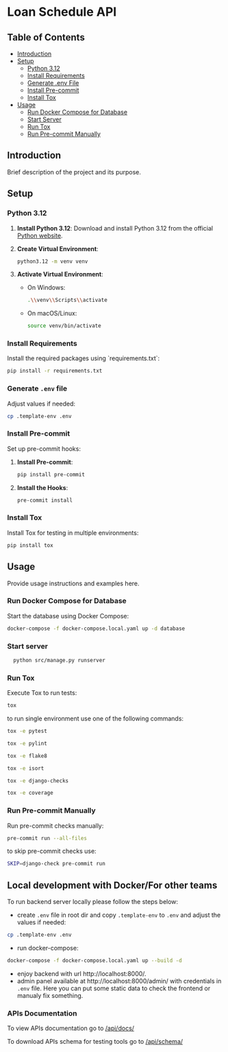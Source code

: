 # Loan Schedule API

## Table of Contents

- [Introduction](#introduction)
- [Setup](#setup)
    - [Python 3.12](#python-312)
    - [Install Requirements](#install-requirements)
    - [Generate .env File](#generate-env-file)
    - [Install Pre-commit](#install-pre-commit)
    - [Install Tox](#install-tox)
- [Usage](#usage)
    - [Run Docker Compose for Database](#run-docker-compose-for-database)
    - [Start Server](#start-server)
    - [Run Tox](#run-tox)
    - [Run Pre-commit Manually](#run-pre-commit-manually)


## Introduction

Brief description of the project and its purpose.


## Setup

### Python 3.12

1. **Install Python 3.12**:
   Download and install Python 3.12 from the official [Python website](https://www.python.org/downloads/).

2. **Create Virtual Environment**:
   ```bash
   python3.12 -m venv venv
   ```

3. **Activate Virtual Environment**:
    - On Windows:
      ```bash
      .\\venv\\Scripts\\activate
      ```
    - On macOS/Linux:
      ```bash
      source venv/bin/activate
      ```

### Install Requirements

Install the required packages using \`requirements.txt\`:

```bash
pip install -r requirements.txt
```

### Generate `.env` file

Adjust values if needed:

```bash
cp .template-env .env
```

### Install Pre-commit

Set up pre-commit hooks:

1. **Install Pre-commit**:
   ```bash
   pip install pre-commit
   ```

2. **Install the Hooks**:
   ```bash
   pre-commit install
   ```

### Install Tox

Install Tox for testing in multiple environments:

```bash
pip install tox
```

## Usage

Provide usage instructions and examples here.

### Run Docker Compose for Database

Start the database using Docker Compose:

```bash
docker-compose -f docker-compose.local.yaml up -d database
```

### Start server

```bash
  python src/manage.py runserver
```

### Run Tox

Execute Tox to run tests:

```bash
tox
```

to run single environment use one of the following commands:

```bash
tox -e pytest
```

```bash
tox -e pylint
```

```bash
tox -e flake8
```

```bash
tox -e isort
```

```bash
tox -e django-checks
```

```bash
tox -e coverage
```

### Run Pre-commit Manually

Run pre-commit checks manually:

```bash
pre-commit run --all-files
```

to skip pre-commit checks use:

```bash
SKIP=django-check pre-commit run
```

## Local development with Docker/For other teams

To run backend server locally please follow the steps below:
* create `.env` file in root dir and copy `.template-env` to `.env` and adjust the values if needed:
```bash
cp .template-env .env
```
* run docker-compose:
```bash
docker-compose -f docker-compose.local.yaml up --build -d
```

* enjoy backend with url http://localhost:8000/.
* admin panel available at http://localhost:8000/admin/ with credentials in `.env` file.
Here you can put some static data to check the frontend or manualy fix something.

### APIs Documentation

To view APIs documentation go to [/api/docs/](http://localhost:8000/api/docs/)

To download APIs schema for testing tools go to [/api/schema/](http://localhost:8000/api/schema/)
